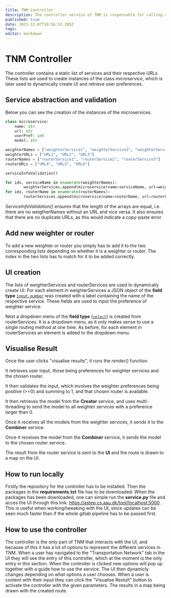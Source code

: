 ```yaml
---
title: TNM Controller
description: The controller service of TNM is responsable for calling all other services in TNM and linking it together
published: true
date: 2021-12-07T10:56:53.205Z
tags: 
editor: markdown
---
```


# TNM Controller

The controller contains a static list of services and their respective URLs. These lists are used to create instances of the class *microservice*, which is later used to dynamically create UI and retrieve user preferences.

## Service abstraction and validation
Below you can see the creation of the instances of the microservices.
```python
class microservice:
	name: str
	url: str
	userPref: int
	model: str

weighterNames = ["weighterService1", "weighterService2", "weighterService3"]	
weighterURLs = ["URL1", "URL2", "URL3"]
routerNames = ["routerService1", "routerService2", "routerService3"]
routerURLs = ["URL4", "URL5", "URL6"]

serviceInfoValidation()

for idx, serviceName in enumerate(weighterNames):
		weighterServices.append(microservice(name=serviceName, url=weighterURLs[idx], userPref=None, model=None))
for idx, routerName in enumerate(routerNames):
		routerServices.append(microservice(name=routerName, url=routerURLs[idx], userPref=None, model=None))
```

*ServiceInfoValidation()* ensures that the length of the arrays are equal, i.e. there are no weigtherNames without an URL and vice versa. It also ensures that there are no duplicate URLs, as this would indicate a copy-paste error. 

## Add new weighter or router
To add a new weighter or router you simply has to add it to the two corresponding lists depending on whether it is a weighter or router. The index in the two lists has to match for it to be added correctly. 


## UI creation

The lists of weighterServices and routerServices are used to dynamically create UI. For each element in weighterServices a JSON object of the **field type** [```input-number```](/user-interface/fields#numeric) was created with a label containing the name of the respective service. These fields are used to input the preference of weighter service.

Next a dropdown menu of the **field type** ([```select```](/user-interface/fields#select(dropdown))) is created from routerServices. It is a dropdown menu, as it only makes sense to use a single routing method at one time. As before, for each element in routerServices an element is added to the dropdown menu. 

## Visualise Result

Once the user clicks "visualise results", it runs the *render()* function. 

It retrieves user input, those being preferences for weighter services and the chosen router.

It then validates the input, which involves the weighter preferences being positive (>=0) and summing to 1, and that chosen router is available.

It then retrieves the model from the **Creator** service, and uses multi-threading to send the model to all weighter services with a preference larger than 0. 

Once it receives all the models from the weighter services, it sends it to the **Combiner** service.

Once it receives the model from the **Combiner** service, it sends the model to the chosen router service.

The result from the router service is sent to the **UI** and the route is drawn to a map on the UI.

## How to run locally
Firstly the repository for the controller has to be installed. Then the packages in the **requirements.txt** file has to be downloaded. When the packages has been downloaded, one can simple run the **service.py** file and acces the UI through this link: https://astep.cs.aau.dk/tool/localhost:5000 .
This is useful when working/tweaking with the UI, since updates can be seen much faster than if the whole gitlab pipeline has to be passed first.

## How to use the controller
The controller is the only part of TNM that interacts with the UI, and because of this it has a lot of options to represent the different services in TNM. When a user has navigated to the "Transportation Network" tab in the UI they will see the entry of this controller, which at the moment is the only entry in this section. When the controller is clicked new options will pop up together with a guide how to use the service. The UI then dynamicly changes depending on what options a user chooses. When a user is content with their input they can click the "Visualise Restult" button to activate the controller with the given parameters. The results in a map being drawn with the created route.





